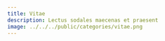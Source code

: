 ```yaml
---
title: Vitae
description: Lectus sodales maecenas et praesent
image: ../../../public/categories/vitae.png
---
```

